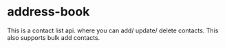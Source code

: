 # address-book
This is a contact list api.
where you can add/ update/ delete contacts. 
This also supports bulk add contacts.
